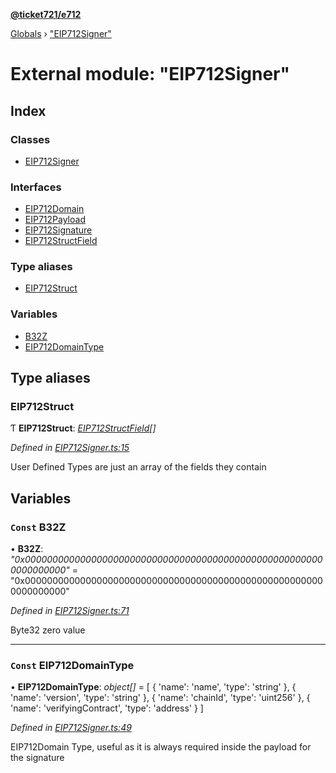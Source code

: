 **[@ticket721/e712](../README.md)**

[Globals](../globals.md) › ["EIP712Signer"](_eip712signer_.md)

# External module: "EIP712Signer"

## Index

### Classes

* [EIP712Signer](../classes/_eip712signer_.eip712signer.md)

### Interfaces

* [EIP712Domain](../interfaces/_eip712signer_.eip712domain.md)
* [EIP712Payload](../interfaces/_eip712signer_.eip712payload.md)
* [EIP712Signature](../interfaces/_eip712signer_.eip712signature.md)
* [EIP712StructField](../interfaces/_eip712signer_.eip712structfield.md)

### Type aliases

* [EIP712Struct](_eip712signer_.md#eip712struct)

### Variables

* [B32Z](_eip712signer_.md#const-b32z)
* [EIP712DomainType](_eip712signer_.md#const-eip712domaintype)

## Type aliases

###  EIP712Struct

Ƭ **EIP712Struct**: *[EIP712StructField](../interfaces/_eip712signer_.eip712structfield.md)[]*

*Defined in [EIP712Signer.ts:15](https://github.com/ticket721/env/blob/a0cc00d/packages/e712/sources/EIP712Signer.ts#L15)*

User Defined Types are just an array of the fields they contain

## Variables

### `Const` B32Z

• **B32Z**: *"0x0000000000000000000000000000000000000000000000000000000000000000"* = "0x0000000000000000000000000000000000000000000000000000000000000000"

*Defined in [EIP712Signer.ts:71](https://github.com/ticket721/env/blob/a0cc00d/packages/e712/sources/EIP712Signer.ts#L71)*

Byte32 zero value

___

### `Const` EIP712DomainType

• **EIP712DomainType**: *object[]* =  [
    {
        'name': 'name',
        'type': 'string'
    },
    {
        'name': 'version',
        'type': 'string'
    },
    {
        'name': 'chainId',
        'type': 'uint256'
    },
    {
        'name': 'verifyingContract',
        'type': 'address'
    }
]

*Defined in [EIP712Signer.ts:49](https://github.com/ticket721/env/blob/a0cc00d/packages/e712/sources/EIP712Signer.ts#L49)*

EIP712Domain Type, useful as it is always required inside the payload for the signature